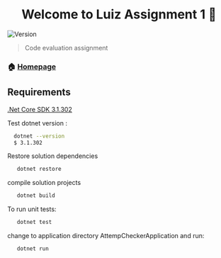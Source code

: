 <h1 align="center">Welcome to Luiz Assignment 1 👋</h1>
<p>
  <img alt="Version" src="https://img.shields.io/badge/version-1.0.0-blue.svg?cacheSeconds=2592000" />

  
</p>

> Code evaluation assignment

### 🏠 [Homepage](https://github.com/LuizCarlosSoares/BusinessForensicsAssignment1)

## Requirements
[.Net Core SDK 3.1.302](https://dotnet.microsoft.com/download/dotnet-core/3.1)

Test dotnet version :

```bash
  dotnet --version
  $ 3.1.302
```

Restore solution dependencies

```bash
   dotnet restore
```

compile solution projects

```bash
   dotnet build
```

To run unit tests:

```bash
   dotnet test
```


change to application directory AttempCheckerApplication and run:

```bash
   dotnet run
```

